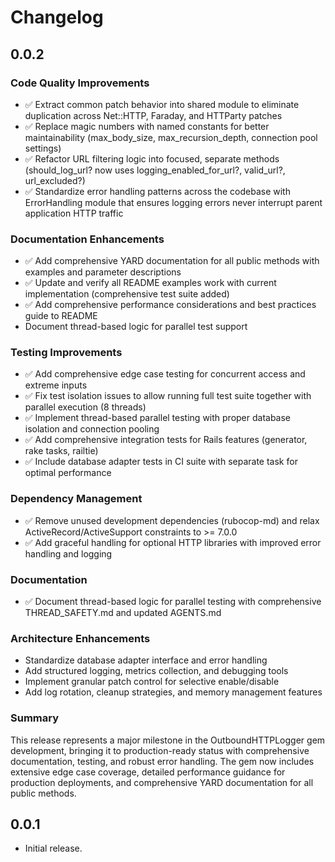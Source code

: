 # Changelog

## 0.0.2

### Code Quality Improvements
- ✅ Extract common patch behavior into shared module to eliminate duplication across Net::HTTP, Faraday, and HTTParty patches
- ✅ Replace magic numbers with named constants for better maintainability (max_body_size, max_recursion_depth, connection pool settings)
- ✅ Refactor URL filtering logic into focused, separate methods (should_log_url? now uses logging_enabled_for_url?, valid_url?, url_excluded?)
- ✅ Standardize error handling patterns across the codebase with ErrorHandling module that ensures logging errors never interrupt parent application HTTP traffic

### Documentation Enhancements
- ✅ Add comprehensive YARD documentation for all public methods with examples and parameter descriptions
- ✅ Update and verify all README examples work with current implementation (comprehensive test suite added)
- ✅ Add comprehensive performance considerations and best practices guide to README
- Document thread-based logic for parallel test support

### Testing Improvements
- ✅ Add comprehensive edge case testing for concurrent access and extreme inputs
- ✅ Fix test isolation issues to allow running full test suite together with parallel execution (8 threads)
- ✅ Implement thread-based parallel testing with proper database isolation and connection pooling
- ✅ Add comprehensive integration tests for Rails features (generator, rake tasks, railtie)
- ✅ Include database adapter tests in CI suite with separate task for optimal performance

### Dependency Management
- ✅ Remove unused development dependencies (rubocop-md) and relax ActiveRecord/ActiveSupport constraints to >= 7.0.0
- ✅ Add graceful handling for optional HTTP libraries with improved error handling and logging

### Documentation
- ✅ Document thread-based logic for parallel testing with comprehensive THREAD_SAFETY.md and updated AGENTS.md

### Architecture Enhancements
- Standardize database adapter interface and error handling
- Add structured logging, metrics collection, and debugging tools
- Implement granular patch control for selective enable/disable
- Add log rotation, cleanup strategies, and memory management features

### Summary
This release represents a major milestone in the OutboundHTTPLogger gem development, bringing it to production-ready status with comprehensive documentation, testing, and robust error handling. The gem now includes extensive edge case coverage, detailed performance guidance for production deployments, and comprehensive YARD documentation for all public methods.

## 0.0.1

* Initial release.
